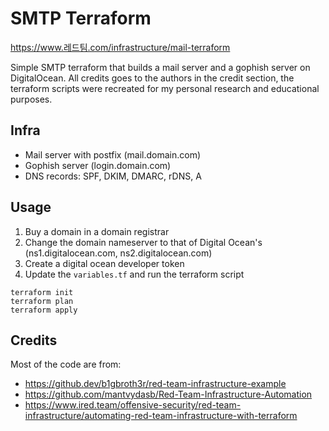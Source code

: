 # SMTP Terraform 
https://www.레드팀.com/infrastructure/mail-terraform

Simple SMTP terraform that builds a mail server and a gophish server on DigitalOcean. 
All credits goes to the authors in the credit section, the terraform scripts were recreated for my personal research and educational purposes. 

## Infra 
- Mail server with postfix (mail.domain.com) 
- Gophish server (login.domain.com)
- DNS records: SPF, DKIM, DMARC, rDNS, A 

## Usage 
1. Buy a domain in a domain registrar 
2. Change the domain nameserver to that of Digital Ocean's (ns1.digitalocean.com, ns2.digitalocean.com)
3. Create a digital ocean developer token 
4. Update the `variables.tf` and run the terraform script 
```
terraform init 
terraform plan  
terraform apply 
```

## Credits 
Most of the code are from:
- https://github.dev/b1gbroth3r/red-team-infrastructure-example
- https://github.com/mantvydasb/Red-Team-Infrastructure-Automation
- https://www.ired.team/offensive-security/red-team-infrastructure/automating-red-team-infrastructure-with-terraform
